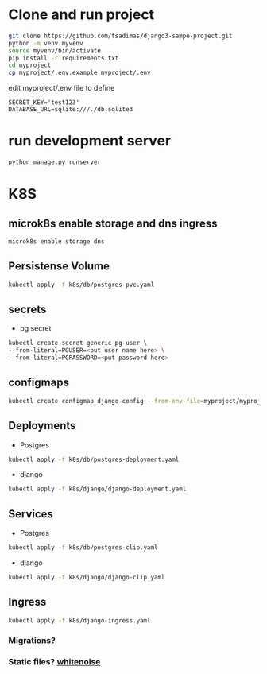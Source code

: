 # Clone and run project
```bash
git clone https://github.com/tsadimas/django3-sampe-project.git
python -m venv myvenv
source myvenv/bin/activate
pip install -r requirements.txt
cd myproject
cp myproject/.env.example myproject/.env
```
edit myproject/.env file to define
```vim
SECRET_KEY='test123'
DATABASE_URL=sqlite:///./db.sqlite3
```
# run development server
```bash
python manage.py runserver
```
# K8S

## microk8s enable storage and dns ingress
```bash
microk8s enable storage dns
```

## Persistense Volume
```bash
kubectl apply -f k8s/db/postgres-pvc.yaml
```
## secrets
* pg secret

```bash
kubectl create secret generic pg-user \
--from-literal=PGUSER=<put user name here> \
--from-literal=PGPASSWORD=<put password here>
```

## configmaps
```bash
kubectl create configmap django-config --from-env-file=myproject/myproject/.env
```
## Deployments
* Postgres
```bash
kubectl apply -f k8s/db/postgres-deployment.yaml
```
* django
```bash
kubectl apply -f k8s/django/django-deployment.yaml
```

## Services
* Postgres
```bash
kubectl apply -f k8s/db/postgres-clip.yaml
```

* django
```bash
kubectl apply -f k8s/django/django-clip.yaml
```

## Ingress

```bash
kubectl apply -f k8s/django-ingress.yaml
```
### Migrations?
### Static files? [whitenoise](http://whitenoise.evans.io/en/stable/)